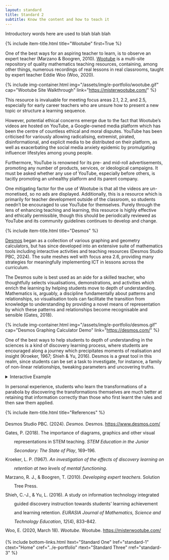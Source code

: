 ```yaml
---
layout: standard
title: Standard 2
subtitle: Know the content and how to teach it
---
```

Introductory words here are used to blah blah blah  

<!-- WOOTUBE -->
{% include item-title.html title="Wootube" first=True %}

One of the best ways for an aspiring teacher to learn, is to observe an expert teacher (Marzano & Boogren, 2010). [Wootube](https://misterwootube.com/) is a multi-site repository of quality mathematics teaching resources, containing, among other things, numerous recordings of real lessons in real classrooms, taught by expert teacher Eddie Woo (Woo, 2020). 

{% include img-container.html img="/assets/img/e-portfolio/wootube.gif" cap="Wootube Site Walkthrough" link="https://misterwootube.com/" %}

This resource is invaluable for meeting focus areas 2.1, 2.2, and 2.5, especially for early career teachers who are unsure how to present a new topic or structure a learning sequence. 

However, potential ethical concerns emerge due to the fact that Wootube’s videos are hosted on YouTube, a Google-owned media platform which has been the centre of countless ethical and moral disputes. YouTube has been criticised for variously allowing radicalising, extremist, pirated, disinformational, and explicit media to be distributed on their platform, as well as exacerbating the social media anxiety epidemic by promulgating influencer lifestyles among young people. 

Furthermore, YouTube is renowned for its pre- and mid-roll advertisements, promoting any number of products, services, or ideological campaigns. It must be asked whether any use of YouTube, especially before others, is tacitly promoting an unhealthy platform and its parent company. 

One mitigating factor for the use of Wootube is that all the videos are un-monetised, so no ads are displayed. Additionally, this is a resource which is primarily for teacher development outside of the classroom, so students needn’t be encouraged to use YouTube for themselves. Purely through the lens of enhancing teaching and learning, this resource is highly effective and ethically permissible, though this should be periodically reviewed as YouTube and its community guidelines continues to develop and change.

<!-- DESMOS -->
{% include item-title.html title="Desmos" %}

[Desmos](https://desmos.com/) began as a collection of various graphing and geometry calculators, but has since developed into an extensive suite of mathematics tools including interactive activities and teaching resources (Desmos Studio PBC, 2024). The suite meshes well with focus area 2.6, providing many strategies for meaningfully implementing ICT in lessons across the curriculum. 

The Desmos suite is best used as an aide for a skilled teacher, who thoughtfully selects visualisations, demonstrations, and activities which enrich the learning by helping students move to depth of understanding. Mathematics is, arguably, a discipline fundamentally about patterns and relationships, so visualisation tools can facilitate the transition from knowledge to understanding by providing a novel means of representation by which these patterns and relationships become recognisable and sensible (Gates, 2018).

{% include img-container.html img="/assets/img/e-portfolio/desmos.gif" cap="Desmos Graphing Calculator Demo" link="https://desmos.com/" %}

One of the best ways to help students to depth of understanding in the sciences is a kind of discovery learning process, where students are encouraged along a journey which precipitates moments of realisation and insight (Kroeker, 1967; Shieh & Yu, 2016). Desmos is a great tool in this realm, since students can be set a task to investigate, for instance, a family of non-linear relationships, tweaking parameters and uncovering truths. 

<details><summary>Interactive Example</summary>  
{% include frame-container.html src="https://teacher.desmos.com/activitybuilder/custom/566b31784e38e1e21a10aade?collections=651ca31cf69ee59aa9e3818a%2C5e73b204d560367270838c4b#preview/df77bcd1-a128-4e8b-a1e6-6417acf42950
" cap="Desmos Marbleslides Activity Demo" %}
</details>

In personal experience, students who learn the transformations of a parabola by discovering the transformations themselves are much better at retaining that information correctly than those who first learnt the rules and then saw them applied.


<!-- REFS -->

{% include item-title.html title="References" %}  
<div class="csl-bib-body" style="line-height: 2; margin-left: 2em; text-indent:-2em;">
  <div class="csl-entry">Desmos Studio PBC. (2024). <i>Desmos</i>. Desmos. <a href="https://www.desmos.com/">https://www.desmos.com/</a></div>
  <span class="Z3988" title="url_ver=Z39.88-2004&amp;ctx_ver=Z39.88-2004&amp;rfr_id=info%3Asid%2Fzotero.org%3A2&amp;rft_val_fmt=info%3Aofi%2Ffmt%3Akev%3Amtx%3Adc&amp;rft.type=webpage&amp;rft.title=Desmos&amp;rft.identifier=https%3A%2F%2Fwww.desmos.com%2F&amp;rft.au=undefined&amp;rft.date=2024"></span>
  <div class="csl-entry">Gates, P. (2018). The importance of diagrams, graphics and other visual representations in STEM teaching. <i>STEM Education in the Junior Secondary: The State of Play</i>, 169–196.</div>
  <span class="Z3988" title="url_ver=Z39.88-2004&amp;ctx_ver=Z39.88-2004&amp;rfr_id=info%3Asid%2Fzotero.org%3A2&amp;rft_val_fmt=info%3Aofi%2Ffmt%3Akev%3Amtx%3Ajournal&amp;rft.genre=article&amp;rft.atitle=The%20importance%20of%20diagrams%2C%20graphics%20and%20other%20visual%20representations%20in%20STEM%20teaching&amp;rft.jtitle=STEM%20education%20in%20the%20junior%20secondary%3A%20The%20state%20of%20play&amp;rft.stitle=STEM%20education%20in%20the%20junior%20secondary%3A%20The%20state%20of%20play&amp;rft.aufirst=Peter&amp;rft.aulast=Gates&amp;rft.au=Peter%20Gates&amp;rft.date=2018&amp;rft.pages=169-196&amp;rft.spage=169&amp;rft.epage=196&amp;rft.issn=9811054479"></span>
  <div class="csl-entry">Kroeker, L. P. (1967). <i>An investigation of the effects of discovery learning on retention at two levels of mental functioning</i>.</div>
  <span class="Z3988" title="url_ver=Z39.88-2004&amp;ctx_ver=Z39.88-2004&amp;rfr_id=info%3Asid%2Fzotero.org%3A2&amp;rft_val_fmt=info%3Aofi%2Ffmt%3Akev%3Amtx%3Ajournal&amp;rft.genre=article&amp;rft.atitle=An%20investigation%20of%20the%20effects%20of%20discovery%20learning%20on%20retention%20at%20two%20levels%20of%20mental%20functioning&amp;rft.aufirst=Leonard%20Paul&amp;rft.aulast=Kroeker&amp;rft.au=Leonard%20Paul%20Kroeker&amp;rft.date=1967"></span>
  <div class="csl-entry">Marzano, R. J., &amp; Boogren, T. (2010). <i>Developing expert teachers</i>. Solution Tree Press.</div>
  <span class="Z3988" title="url_ver=Z39.88-2004&amp;ctx_ver=Z39.88-2004&amp;rfr_id=info%3Asid%2Fzotero.org%3A2&amp;rft_val_fmt=info%3Aofi%2Ffmt%3Akev%3Amtx%3Abook&amp;rft.genre=book&amp;rft.btitle=Developing%20expert%20teachers&amp;rft.publisher=Solution%20Tree%20Press&amp;rft.aufirst=Robert%20J.&amp;rft.aulast=Marzano&amp;rft.au=Robert%20J.%20Marzano&amp;rft.au=Tina%20Boogren&amp;rft.date=2010"></span>
  <div class="csl-entry">Shieh, C.-J., &amp; Yu, L. (2016). A study on information technology integrated guided discovery instruction towards students’ learning achievement and learning retention. <i>EURASIA Journal of Mathematics, Science and Technology Education</i>, <i>12</i>(4), 833–842.</div>
  <span class="Z3988" title="url_ver=Z39.88-2004&amp;ctx_ver=Z39.88-2004&amp;rfr_id=info%3Asid%2Fzotero.org%3A2&amp;rft_val_fmt=info%3Aofi%2Ffmt%3Akev%3Amtx%3Ajournal&amp;rft.genre=article&amp;rft.atitle=A%20study%20on%20information%20technology%20integrated%20guided%20discovery%20instruction%20towards%20students%E2%80%99%20learning%20achievement%20and%20learning%20retention&amp;rft.jtitle=EURASIA%20Journal%20of%20Mathematics%2C%20Science%20and%20Technology%20Education&amp;rft.stitle=EURASIA%20Journal%20of%20Mathematics%2C%20Science%20and%20Technology%20Education&amp;rft.volume=12&amp;rft.issue=4&amp;rft.aufirst=Chich-Jen&amp;rft.aulast=Shieh&amp;rft.au=Chich-Jen%20Shieh&amp;rft.au=Lean%20Yu&amp;rft.date=2016&amp;rft.pages=833-842&amp;rft.spage=833&amp;rft.epage=842&amp;rft.issn=1305-8215"></span>
  <div class="csl-entry">Woo, E. (2020, March 18). <i>Wootube</i>. Wootube. <a href="https://misterwootube.com/">https://misterwootube.com/</a></div>
  <span class="Z3988" title="url_ver=Z39.88-2004&amp;ctx_ver=Z39.88-2004&amp;rfr_id=info%3Asid%2Fzotero.org%3A2&amp;rft_val_fmt=info%3Aofi%2Ffmt%3Akev%3Amtx%3Adc&amp;rft.type=webpage&amp;rft.title=Wootube&amp;rft.description=Find%20joy%20in%20learning%20mathematics.&amp;rft.identifier=https%3A%2F%2Fmisterwootube.com%2F&amp;rft.aufirst=Eddie&amp;rft.aulast=Woo&amp;rft.au=Eddie%20Woo&amp;rft.date=2020-03-18&amp;rft.language=en"></span>
</div>

<!-- Bottom links -->
{% include bottom-links.html ltext="Standard One" lref="standard-1"  ctext="Home" cref="../e-portfolio" rtext="Standard Three" rref="standard-3" %}
